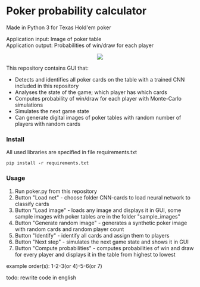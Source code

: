 # Poker probability calculator
Made in Python 3 for Texas Hold'em poker

Application input: Image of poker table <br />
Application output: Probabilities of win/draw for each player

<p align="center">
<img src="https://raw.githubusercontent.com/hrdlickajan/Poker-Probability-Calculator/master/img/vzor.PNG">
</p>

This repository contains GUI that:
* Detects and identifies all poker cards on the table with a trained CNN included in this repository
* Analyses the state of the game; which player has which cards
* Computes probability of win/draw for each player with Monte-Carlo simulations
* Simulates the next game state
* Can generate digital images of poker tables with random number of players with random cards


### Install
All used libraries are specified in file requirements.txt
```
pip install -r requirements.txt
```

### Usage
1. Run poker.py from this repository
2. Button "Load net" - choose folder CNN-cards to load neural network to classify cards
3. Button "Load image" - loads any image and displays it in GUI, some sample images with poker tables are in the folder "sample_images"
4. Button "Generate random image" - generates a synthetic poker image with random cards and random player count
5. Button "Identify" - identify all cards and assign them to players
6. Button "Next step" - simulates the next game state and shows it in GUI
7. Button "Compute probabilities" - computes probabilities of win and draw for every player and displays it in the table from highest to lowest

example order(s): 1-2-3(or 4)-5-6(or 7)

todo: rewrite code in english
